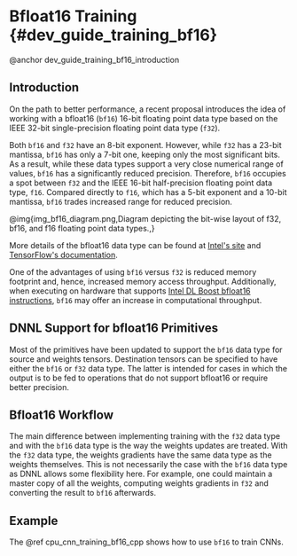 Bfloat16 Training {#dev_guide_training_bf16}
==============================

@anchor dev_guide_training_bf16_introduction

## Introduction

On the path to better performance, a recent proposal introduces the idea of
working with a bfloat16 (`bf16`) 16-bit floating point data type based on the
IEEE 32-bit single-precision floating point data type (`f32`).

Both `bf16` and `f32` have an 8-bit exponent. However, while `f32` has a 23-bit
mantissa, `bf16` has only a 7-bit one, keeping only the most significant bits.
As a result, while these data types support a very close numerical range of
values, `bf16` has a significantly reduced precision. Therefore, `bf16`
occupies a spot between `f32` and the IEEE 16-bit half-precision floating point
data type, `f16`. Compared directly to `f16`, which has a 5-bit exponent and a
10-bit mantissa, `bf16` trades increased range for reduced precision.

@img{img_bf16_diagram.png,Diagram depicting the bit-wise layout of f32\, bf16\, and f16 floating point data types.,}

More details of the bfloat16 data type can be found at
[Intel's site](https://software.intel.com/sites/default/files/managed/40/8b/bf16-hardware-numerics-definition-white-paper.pdf)
and [TensorFlow's documentation](https://cloud.google.com/tpu/docs/bfloat16).

One of the advantages of using `bf16` versus `f32` is reduced memory
footprint and, hence, increased memory access throughput.  Additionally, when
executing on hardware that supports
[Intel DL Boost bfloat16 instructions](https://software.intel.com/sites/default/files/managed/c5/15/architecture-instruction-set-extensions-programming-reference.pdf),
`bf16` may offer an increase in computational throughput.

## DNNL Support for bfloat16 Primitives

Most of the primitives have been updated to support the `bf16` data type for
source and weights tensors. Destination tensors can be specified to have either
the `bf16` or `f32` data type. The latter is intended for cases in which the
output is to be fed to operations that do not support bfloat16 or require
better precision.

## Bfloat16 Workflow

The main difference between implementing training with the `f32` data type and
with the `bf16` data type is the way the weights updates are treated. With the
`f32` data type, the weights gradients have the same data type as the weights
themselves. This is not necessarily the case with the `bf16` data type as
DNNL allows some flexibility here. For example, one could maintain a
master copy of all the weights, computing weights gradients in `f32` and
converting the result to `bf16` afterwards.

## Example

The @ref cpu_cnn_training_bf16_cpp shows how to use `bf16` to train CNNs.
